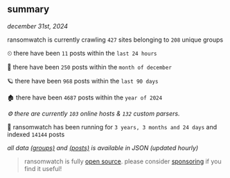 
## summary
_december 31st, 2024_

ransomwatch is currently crawling `427` sites belonging to `208` unique groups

⏲ there have been `11` posts within the `last 24 hours`

🦈 there have been `250` posts within the `month of december`

🪐 there have been `968` posts within the `last 90 days`

🏚 there have been `4687` posts within the `year of 2024`

_⚙️ there are currently `103` online hosts & `132` custom parsers._

🦕 ransomwatch has been running for `3 years, 3 months and 24 days` and indexed `14144` posts

_all data  [(groups)](http://ransomwhat.telemetry.ltd/groups) and [(posts)](http://ransomwhat.telemetry.ltd/posts) is available in JSON (updated hourly)_

> ransomwatch is fully [open source](https://github.com/joshhighet/ransomwatch#ransomwatch--). please consider [sponsoring](https://github.com/sponsors/joshhighet) if you find it useful!
